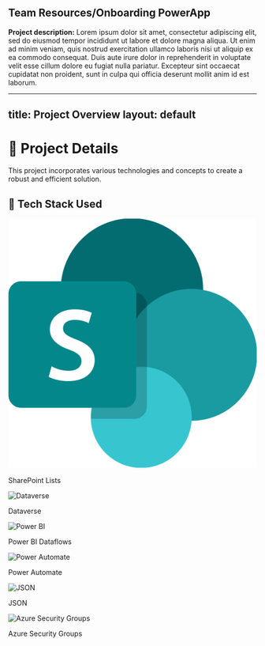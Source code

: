 ## Team Resources/Onboarding PowerApp

**Project description:** Lorem ipsum dolor sit amet, consectetur adipiscing elit, sed do eiusmod tempor incididunt ut labore et dolore magna aliqua. Ut enim ad minim veniam, quis nostrud exercitation ullamco laboris nisi ut aliquip ex ea commodo consequat. Duis aute irure dolor in reprehenderit in voluptate velit esse cillum dolore eu fugiat nulla pariatur. Excepteur sint occaecat cupidatat non proident, sunt in culpa qui officia deserunt mollit anim id est laborum.

---
title: Project Overview
layout: default
---

# 🚀 Project Details

This project incorporates various technologies and concepts to create a robust and efficient solution.

## 🔧 **Tech Stack Used**

<div class="tech-stack">
  <div class="tech-item">
    <img src="/assets/icons/sharepoint.png" alt="SharePoint" />
    <p>SharePoint Lists</p>
  </div>
  <div class="tech-item">
    <img src="/assets/icons/dataverse.png" alt="Dataverse" />
    <p>Dataverse</p>
  </div>
  <div class="tech-item">
    <img src="/assets/icons/powerbi.png" alt="Power BI" />
    <p>Power BI Dataflows</p>
  </div>
  <div class="tech-item">
    <img src="/assets/icons/powerautomate.png" alt="Power Automate" />
    <p>Power Automate</p>
  </div>
  <div class="tech-item">
    <img src="/assets/icons/json.png" alt="JSON" />
    <p>JSON</p>
  </div>
  <div class="tech-item">
    <img src="/assets/icons/azure.png" alt="Azure Security Groups" />
    <p>Azure Security Groups</p>
  </div>
</div>

